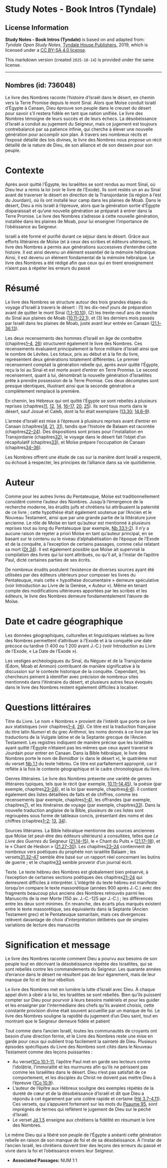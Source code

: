 # Study Notes - Book Intros (Tyndale)

## License Information

**Study Notes - Book Intros (Tyndale)** is based on and adapted from: _Tyndale Open Study Notes_, [Tyndale House Publishers](https://tyndaleopenresources.com/), 2019, which is licensed under a [CC BY-SA 4.0 license](https://creativecommons.org/licenses/by-sa/4.0/legalcode.en).

This markdown version (created `2025-10-14`) is provided under the same license.



--------------------------------

## Nombres (id: 736048)

Le livre des Nombres raconte l’histoire d’Israël dans le désert, en chemin vers la Terre Promise depuis le mont Sinaï. Alors que Moïse conduit Israël d’Égypte à Canaan, Dieu éprouve son peuple dans le creuset du désert pour savoir s’il restera fidèle en tant que nation unifiée. Le livre des Nombres témoigne de leurs succès et de leurs échecs. La désobéissance d’Israël a conduit au jugement du Seigneur, mais ce jugement est toujours contrebalancé par sa patience infinie, qui cherche à élever une nouvelle génération pour accomplir son plan. À travers ses nombreux récits et l’exposé détaillé des lois divines, le livre des Nombres nous propose un récit détaillé de la nature de Dieu, de son alliance et de son dessein pour son peuple.

Contexte
========

Après avoir quitté l’Égypte, les Israélites se sont rendus au mont Sinaï, où Dieu leur a remis la loi (voir le livre de l’Exode). Ils sont restés un an au Sinaï avant de traverser le désert en direction de la Transjordanie (la région à l’est du Jourdain), où ils ont installé leur camp dans les plaines de Moab. Dans le désert, Dieu a mis Israël à l’épreuve, alors que la génération sortie d’Égypte disparaissait et qu’une nouvelle génération se préparait à entrer dans la Terre Promise. Le livre des Nombres s’adresse à cette nouvelle génération, installée dans les plaines de Moab, pour lui enseigner l’importance de l’obéissance au Seigneur.

Israël a été formé et purifié durant ce séjour dans le désert. Grâce aux efforts littéraires de Moïse (et à ceux des scribes et éditeurs ultérieurs), le livre des Nombres a permis aux générations successives d’entendre cette histoire. Il est ainsi devenu un élément essentiel de la mémoire hébraïque. Ainsi, il est devenu un élément fondamental de la mémoire hébraïque. Le livre des Nombres a été rédigé afin que ceux qui en tirent enseignement n’aient pas à répéter les erreurs du passé

Résumé
======

Le livre des Nombres se structure autour des trois grandes étapes du voyage d’Israël à travers le désert : (1\) les dix\-neuf jours de préparation avant de quitter le mont Sinaï ([1\.1–10\.10](https://ref.ly/Num1:1-Num10:10)), (2\) les trente\-neuf ans de marche du Sinaï aux plaines de Moab ([10\.11–22\.1](https://ref.ly/Num10:11-Num22:1)), et (3\) les derniers mois passés par Israël dans les plaines de Moab, juste avant leur entrée en Canaan ([21\.1–36\.13](https://ref.ly/Num21:1-Num36:13)).

Les deux recensements des hommes d’Israël en âge de combattre (chapitres[1–4](https://ref.ly/Num1:1-Num4:49), [26](https://ref.ly/Num26:1-Num26:65)) structurent également le livre des Nombres. Ces recensements évaluaient principalement la force militaire d’Israël ainsi que le nombre de Lévites. Les totaux, pris au début et à la fin du livre, représentent deux générations totalement différentes. Le premier recensement comptait la génération rebelle qui, après avoir quitté l’Égypte, reçu la loi au Sinaï et est morte avant d’entrer en Terre Promise. Le second recensement, quant à lui, dénombrait la nouvelle génération d’Israélites prête à prendre possession de la Terre Promise. Ces deux décomptes sont presque identiques, illustrant ainsi que la seconde génération a complètement remplacé la première.

En chemin, les Hébreux qui ont quitté l’Égypte se sont rebellés à plusieurs reprises (chapitres[11](https://ref.ly/Num11:1-Num11:35), [12](https://ref.ly/Num12:1-Num12:16), [14](https://ref.ly/Num14:1-Num14:45), [16–17](https://ref.ly/Num16:1-Num17:13), [20](https://ref.ly/Num20:1-Num20:29), [25](https://ref.ly/Num25:1-Num25:18)). Ils sont tous morts dans le désert, sauf Josué et Caleb, dont la foi était exemplaire ([13\.30](https://ref.ly/Num13:30); [14\.6–9](https://ref.ly/Num14:6-Num14:9)).

L’armée d’Israël est mise à l’épreuve à plusieurs reprises avant d’entrer en Canaan (chapitres[14](https://ref.ly/Num14:1-Num14:45), [21](https://ref.ly/Num21:1-Num21:35), [31](https://ref.ly/Num31:1-Num31:54)), tandis que l’histoire de Balaam est racontée (chapitres[22–24](https://ref.ly/Num22:1-Num24:25)). Des dispositions sont prises pour l’installation en Transjordanie (chapitres[32](https://ref.ly/Num32:1-Num32:42)), le voyage dans le désert fait l’objet d’un récapitulatif (chapitres[33](https://ref.ly/Num33:1-Num33:56)), et Moïse prépare l’occupation de Canaan (chapitres[34–36](https://ref.ly/Num34:1-Num36:13)).

Les Nombres offrent une étude de cas sur la manière dont Israël a respecté, ou échoué à respecter, les principes de l’alliance dans sa vie quotidienne.

Auteur
======

Comme pour les autres livres du Pentateuque, Moïse est traditionnellement considéré comme l’auteur des Nombres. Jusqu’à l’émergence de la recherche moderne, les érudits juifs et chrétiens lui attribuaient la paternité de ce livre ; cette hypothèse était également soutenue par l’Ancien et le Nouveau Testament, ainsi que par une grande partie de la littérature juive ancienne. Le rôle de Moïse en tant qu’auteur est mentionné à plusieurs reprises tout au long du Pentateuque (par exemple, [Nb 33\.1–2](https://ref.ly/Num33:1-Num33:2)). Il n’y a aucune raison de rejeter a priori Moïse en tant qu’auteur principal, en se basant sur le contenu ou le niveau d’alphabétisation de l’époque de l’Exode et de la conquête, à l’exception de certains passages, comme celui relatant sa mort ([Dt 34](https://ref.ly/Deut34:1-Deut34:12)). Il est également possible que Moïse ait supervisé la compilation des livres qui lui sont attribués, ou qu’il ait, à l’instar de l’apôtre Paul, dicté certaines parties de ses écrits.

De nombreux érudits postulent l’existence de diverses sources ayant été utilisées par des éditeurs ultérieurs pour composer les livres du Pentateuque, mais cette « hypothèse documentaire » demeure spéculative (voir Introduction au Livre de la Genèse, « Auteur »). Même en tenant compte des modifications ultérieures apportées par les scribes et les éditeurs, le livre des Nombres demeure fondamentalement l’œuvre de Moïse.

Date et cadre géographique
==========================

Les données géographiques, culturelles et linguistiques relatives au livre des Nombres permettent d’attribuer à l’Exode et à la conquête une date précoce ou tardive (1 400 ou 1 200 avant J.‑C.) (voir Introduction au Livre de l’Exode, « La Date de l’Exode »).

Les vestiges archéologiques du Sinaï, du Néguev et de la Transjordanie (Édom, Moab et Ammon) contribuent de manière significative à la discussion sur le contexte historique de la conquête. Cependant, les chercheurs peinent à identifier avec précision de nombreux sites mentionnés dans l’itinéraire du désert, et plusieurs autres lieux évoqués dans le livre des Nombres restent également difficiles à localiser.

Questions littéraires
=====================

Titre du Livre. Le nom « Nombres » provient de l’intérêt que porte ce livre aux statistiques (voir chapitres[1–4](https://ref.ly/Num1:1-Num4:49), [26](https://ref.ly/Num26:1-Num26:65)). Ce titre est la traduction française du titre latin *Numeri* et du grec *Arithmoi*, les noms donnés à ce livre par les traductions de la Vulgate latine et de la Septante grecque de l’Ancien Testament. Les registres indiquent de manière précise que les Israélites ayant quitté l’Égypte n’étaient pas les mêmes que ceux ayant traversé le Jourdain pour entrer en Canaan. Dans la Bible hébraïque, le livre des Nombres porte le nom de *Bemidbar* (« dans le désert »), le quatrième mot du verset [Nb 1\.1](https://ref.ly/Num1:1) du texte hébreu. Ce titre est parfaitement approprié, car il reflète à la fois le contexte géographique et le cadre chronologique du livre. 

Genres littéraires. Le livre des Nombres présente une variété de genres littéraires typiques, tels que le récit (par exemple, [10\.11–14\.45](https://ref.ly/Num10:11-Num14:45)), la poésie (par exemple, chapitres[23–24](https://ref.ly/Num23:1-Num24:25)), et la loi (par exemple, chapitres[4–6](https://ref.ly/Num4:1-Num6:27)). Il contient également des listes détaillées de faits et de chiffres, comme les recensements (par exemple, chapitres[1–4](https://ref.ly/Num1:1-Num4:49)), les offrandes (par exemple, chapitres[7](https://ref.ly/Num7:1-Num7:89)), et les itinéraires de voyage (par exemple, chapitres[33](https://ref.ly/Num33:1-Num33:56)). Dans la nouvelle traduction anglaise de la Bible, plusieurs de ces listes sont regroupées sous forme de tableaux concis, présentant des noms et des chiffres (chapitres[1–2](https://ref.ly/Num1:1-Num2:34); [13](https://ref.ly/Num13:1-Num13:33), [34](https://ref.ly/Num34:1-Num34:29)).

Sources littéraires. La Bible hébraïque mentionne des sources anciennes que Moïse (et peut\-être des éditeurs ultérieurs) a consultées, telles que *Le Livre des Guerres du* Seigneur ([21\.14–15](https://ref.ly/Num21:14-Num21:15)), le « Chant du Puits » ([21\.17–18](https://ref.ly/Num21:17-Num21:18)), et le « Chant de Hesbon » ([21\.27–30](https://ref.ly/Num21:27-Num21:30)). Les chapitres[23–24](https://ref.ly/Num23:1-Num24:25) contiennent de nombreux vers poétiques du prophète non israélite Balaam ; les versets[31\.32–47](https://ref.ly/Num31:32-Num31:47) semble être basé sur un rapport réel concernant les butins de guerre ; et le chapitre[33](https://ref.ly/Num33:1-Num33:56) semble provenir d’un journal écrit.

Texte. Le texte hébreu des Nombres est globalement bien préservé, à l’exception de certaines sections poétiques des chapitres[21–24](https://ref.ly/Num21:1-Num24:25) qui demeurent difficiles à interpréter. L’intégrité du texte hébreu est manifeste lorsqu’on compare le texte massorétique (années 900 après J.‑C.) avec des fragments beaucoup plus anciens des Nombres retrouvés parmi les Manuscrits de la mer Morte (150 av. J.‑C.\-125 apr J.‑C.) ; les différences entre les deux sont minimes. En revanche, des écarts plus marqués existent entre le texte massorétique, ses équivalents dans la Septante (Ancien Testament grec) et le Pentateuque samaritain, mais ces divergences relèvent davantage de choix d’interprétation délibérés que de simples variations de lecture des manuscrits

Signification et message
========================

Le livre des Nombres raconte comment Dieu a pourvu aux besoins de son peuple tout en décrivant la désobéissance répétée des Israélites, qui se sont rebellés contre les commandements du Seigneur. Les quarante années d’errance dans le désert ne résultent pas de leur égarement, mais de leur manque de foi et de leur rébellion.

Le livre des Nombres met en lumière la lutte d’Israël avec Dieu. À chaque appel divin à obéir à la loi, les Israélites se sont rebellés. Bien qu’ils puissent compter sur Dieu pour pourvoir à leurs besoins matériels et pour les guider et les enseigner par l’intermédiaire des chefs qu’ils avaient choisis, cette constante provision divine était souvent accueillie par un manque de foi. Le livre des Nombres souligne la rapidité du jugement d’un Dieu saint, tout en montrant que le Seigneur demeure fidèle et patient

Tout comme dans l’ancien Israël, toutes les communautés de croyants ont besoin d’une direction ferme, et le Livre des Nombres reste une mise en garde pour ceux qui oublient trop facilement la sainteté de Dieu. Plusieurs épisodes spécifiques du Livre des Nombres sont cités dans le Nouveau Testament comme des leçons puissantes :

* Au verset[1Co 10\.1–11](https://ref.ly/1Cor10:1-1Cor10:11), l’apôtre Paul met en garde ses lecteurs contre l’idolâtrie, l’immoralité et les murmures afin qu’ils ne périssent pas comme les Israélites dans le désert. Dieu n’est pas satisfait de ce comportement, et les disciples du Christ ne doivent pas mettre Dieu à l’épreuve ([1Co 10\.9](https://ref.ly/1Cor10:9)).
* L’auteur de l’épître aux Hébreux souligne des exemples répétés de la dureté de cœur et de la désobéissance d’Israël et dit que Dieu a répondu à cet égarement par une colère rapide et certaine ([Hé 3\.7–4\.11](https://ref.ly/Heb3:7-Heb4:11)). Ces versets, qui s’appuient fortement sur les mots du [Psaume 95](https://ref.ly/Ps95:1-Ps95:11), sont imprégnés de termes qui reflètent le jugement de Dieu sur le péché d’Israël.
* Le verset [Jd 1\.5](https://ref.ly/Jude1:5) enseigne aux chrétiens la fidélité en résumant le livre des Nombres.

Le même Dieu qui a libéré son peuple de l’Égypte a anéanti cette génération rebelle en raison de son manque de foi et de sa désobéissance. À l’instar de l’ancien Israël, les chrétiens doivent tirer des leçons des erreurs du passé et vivre dans la foi et l’obéissance envers leur Seigneur.

* **Associated Passages:** NUM 1:1

